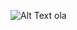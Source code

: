 ![Alt Text](https://raw.githubusercontent.com/afrans/test_readme_picture/master/figuras/teste.png)
ola